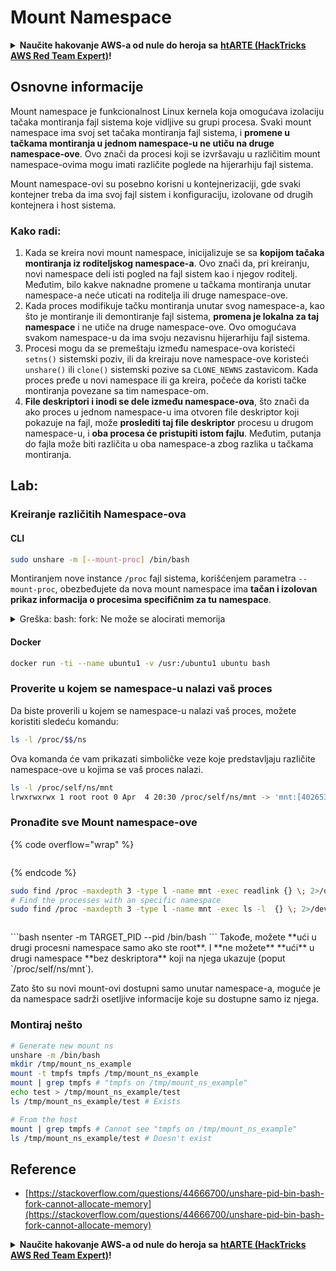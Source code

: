 # Mount Namespace

<details>

<summary><strong>Naučite hakovanje AWS-a od nule do heroja sa</strong> <a href="https://training.hacktricks.xyz/courses/arte"><strong>htARTE (HackTricks AWS Red Team Expert)</strong></a><strong>!</strong></summary>

Drugi načini podrške HackTricks-u:

* Ako želite da vidite **vašu kompaniju reklamiranu na HackTricks-u** ili **preuzmete HackTricks u PDF formatu** proverite [**SUBSCRIPTION PLANS**](https://github.com/sponsors/carlospolop)!
* Nabavite [**zvanični PEASS & HackTricks swag**](https://peass.creator-spring.com)
* Otkrijte [**The PEASS Family**](https://opensea.io/collection/the-peass-family), našu kolekciju ekskluzivnih [**NFT-ova**](https://opensea.io/collection/the-peass-family)
* **Pridružite se** 💬 [**Discord grupi**](https://discord.gg/hRep4RUj7f) ili [**telegram grupi**](https://t.me/peass) ili nas **pratite** na **Twitter-u** 🐦 [**@carlospolopm**](https://twitter.com/hacktricks\_live)**.**
* **Podelite svoje hakovanje trikove slanjem PR-ova na** [**HackTricks**](https://github.com/carlospolop/hacktricks) i [**HackTricks Cloud**](https://github.com/carlospolop/hacktricks-cloud) github repozitorijume.

</details>

## Osnovne informacije

Mount namespace je funkcionalnost Linux kernela koja omogućava izolaciju tačaka montiranja fajl sistema koje vidljive su grupi procesa. Svaki mount namespace ima svoj set tačaka montiranja fajl sistema, i **promene u tačkama montiranja u jednom namespace-u ne utiču na druge namespace-ove**. Ovo znači da procesi koji se izvršavaju u različitim mount namespace-ovima mogu imati različite poglede na hijerarhiju fajl sistema.

Mount namespace-ovi su posebno korisni u kontejnerizaciji, gde svaki kontejner treba da ima svoj fajl sistem i konfiguraciju, izolovane od drugih kontejnera i host sistema.

### Kako radi:

1. Kada se kreira novi mount namespace, inicijalizuje se sa **kopijom tačaka montiranja iz roditeljskog namespace-a**. Ovo znači da, pri kreiranju, novi namespace deli isti pogled na fajl sistem kao i njegov roditelj. Međutim, bilo kakve naknadne promene u tačkama montiranja unutar namespace-a neće uticati na roditelja ili druge namespace-ove.
2. Kada proces modifikuje tačku montiranja unutar svog namespace-a, kao što je montiranje ili demontiranje fajl sistema, **promena je lokalna za taj namespace** i ne utiče na druge namespace-ove. Ovo omogućava svakom namespace-u da ima svoju nezavisnu hijerarhiju fajl sistema.
3. Procesi mogu da se premeštaju između namespace-ova koristeći `setns()` sistemski poziv, ili da kreiraju nove namespace-ove koristeći `unshare()` ili `clone()` sistemski pozive sa `CLONE_NEWNS` zastavicom. Kada proces pređe u novi namespace ili ga kreira, počeće da koristi tačke montiranja povezane sa tim namespace-om.
4. **File deskriptori i inodi se dele između namespace-ova**, što znači da ako proces u jednom namespace-u ima otvoren file deskriptor koji pokazuje na fajl, može **proslediti taj file deskriptor** procesu u drugom namespace-u, i **oba procesa će pristupiti istom fajlu**. Međutim, putanja do fajla može biti različita u oba namespace-a zbog razlika u tačkama montiranja.

## Lab:

### Kreiranje različitih Namespace-ova

#### CLI

```bash
sudo unshare -m [--mount-proc] /bin/bash
```

Montiranjem nove instance `/proc` fajl sistema, korišćenjem parametra `--mount-proc`, obezbeđujete da nova mount namespace ima **tačan i izolovan prikaz informacija o procesima specifičnim za tu namespace**.

<details>

<summary>Greška: bash: fork: Ne može se alocirati memorija</summary>

Kada se `unshare` izvršava bez opcije `-f`, javlja se greška zbog načina na koji Linux obrađuje nove PID (Process ID) namespace-ove. Ključni detalji i rešenje su opisani u nastavku:

1. **Objašnjenje problema**:

* Linux kernel omogućava procesu da kreira nove namespace-ove koristeći `unshare` sistemski poziv. Međutim, proces koji pokreće kreiranje novog PID namespace-a (nazvan "unshare" proces) ne ulazi u novi namespace; samo njegovi dečiji procesi to čine.
* Pokretanje `%unshare -p /bin/bash%` pokreće `/bin/bash` u istom procesu kao `unshare`. Kao rezultat, `/bin/bash` i njegovi dečiji procesi su u originalnom PID namespace-u.
* Prvi dečiji proces `/bin/bash` u novom namespace-u postaje PID 1. Kada ovaj proces završi, pokreće se čišćenje namespace-a ako nema drugih procesa, jer PID 1 ima posebnu ulogu usvajanja siročadi. Linux kernel će tada onemogućiti alokaciju PID-ova u tom namespace-u.

2. **Posledica**:

* Izlazak PID 1 iz novog namespace-a dovodi do čišćenja `PIDNS_HASH_ADDING` zastavice. To rezultira neuspehom funkcije `alloc_pid` pri alociranju novog PID-a prilikom kreiranja novog procesa, što dovodi do greške "Ne može se alocirati memorija".

3. **Rešenje**:

* Problem se može rešiti korišćenjem opcije `-f` sa `unshare`. Ova opcija čini da `unshare` fork-uje novi proces nakon kreiranja novog PID namespace-a.
* Izvršavanje `%unshare -fp /bin/bash%` osigurava da sam `unshare` postane PID 1 u novom namespace-u. `/bin/bash` i njegovi dečiji procesi su tada sigurno smešteni unutar ovog novog namespace-a, sprečavajući prevremeni izlazak PID 1 i omogućavajući normalnu alokaciju PID-ova.

Obezbeđivanjem da `unshare` radi sa opcijom `-f`, novi PID namespace se pravilno održava, omogućavajući `/bin/bash` i njegovim podprocesima da rade bez greške alokacije memorije.

</details>

#### Docker

```bash
docker run -ti --name ubuntu1 -v /usr:/ubuntu1 ubuntu bash
```

### Proverite u kojem se namespace-u nalazi vaš proces

Da biste proverili u kojem se namespace-u nalazi vaš proces, možete koristiti sledeću komandu:

```bash
ls -l /proc/$$/ns
```

Ova komanda će vam prikazati simboličke veze koje predstavljaju različite namespace-ove u kojima se vaš proces nalazi.

```bash
ls -l /proc/self/ns/mnt
lrwxrwxrwx 1 root root 0 Apr  4 20:30 /proc/self/ns/mnt -> 'mnt:[4026531841]'
```

### Pronađite sve Mount namespace-ove

{% code overflow="wrap" %}
```
```
{% endcode %}

```bash
sudo find /proc -maxdepth 3 -type l -name mnt -exec readlink {} \; 2>/dev/null | sort -u
# Find the processes with an specific namespace
sudo find /proc -maxdepth 3 -type l -name mnt -exec ls -l  {} \; 2>/dev/null | grep <ns-number>
```

```
```

\`\`\`bash nsenter -m TARGET\_PID --pid /bin/bash \`\`\` Takođe, možete \*\*ući u drugi procesni namespace samo ako ste root\*\*. I \*\*ne možete\*\* \*\*ući\*\* u drugi namespace \*\*bez deskriptora\*\* koji na njega ukazuje (poput \`/proc/self/ns/mnt\`).

Zato što su novi mount-ovi dostupni samo unutar namespace-a, moguće je da namespace sadrži osetljive informacije koje su dostupne samo iz njega.

### Montiraj nešto

```bash
# Generate new mount ns
unshare -m /bin/bash
mkdir /tmp/mount_ns_example
mount -t tmpfs tmpfs /tmp/mount_ns_example
mount | grep tmpfs # "tmpfs on /tmp/mount_ns_example"
echo test > /tmp/mount_ns_example/test
ls /tmp/mount_ns_example/test # Exists

# From the host
mount | grep tmpfs # Cannot see "tmpfs on /tmp/mount_ns_example"
ls /tmp/mount_ns_example/test # Doesn't exist
```

## Reference

* [https://stackoverflow.com/questions/44666700/unshare-pid-bin-bash-fork-cannot-allocate-memory](https://stackoverflow.com/questions/44666700/unshare-pid-bin-bash-fork-cannot-allocate-memory)

<details>

<summary><strong>Naučite hakovanje AWS-a od nule do heroja sa</strong> <a href="https://training.hacktricks.xyz/courses/arte"><strong>htARTE (HackTricks AWS Red Team Expert)</strong></a><strong>!</strong></summary>

Drugi načini podrške HackTricks-u:

* Ako želite da vidite **vašu kompaniju oglašenu na HackTricks-u** ili **preuzmete HackTricks u PDF formatu** proverite [**PLANOVE ZA PRETPLATU**](https://github.com/sponsors/carlospolop)!
* Nabavite [**zvanični PEASS & HackTricks swag**](https://peass.creator-spring.com)
* Otkrijte [**The PEASS Family**](https://opensea.io/collection/the-peass-family), našu kolekciju ekskluzivnih [**NFT-ova**](https://opensea.io/collection/the-peass-family)
* **Pridružite se** 💬 [**Discord grupi**](https://discord.gg/hRep4RUj7f) ili [**telegram grupi**](https://t.me/peass) ili nas **pratite** na **Twitter-u** 🐦 [**@carlospolopm**](https://twitter.com/hacktricks\_live)**.**
* **Podelite svoje hakovanje trikove slanjem PR-ova na** [**HackTricks**](https://github.com/carlospolop/hacktricks) i [**HackTricks Cloud**](https://github.com/carlospolop/hacktricks-cloud) github repozitorijume.

</details>
